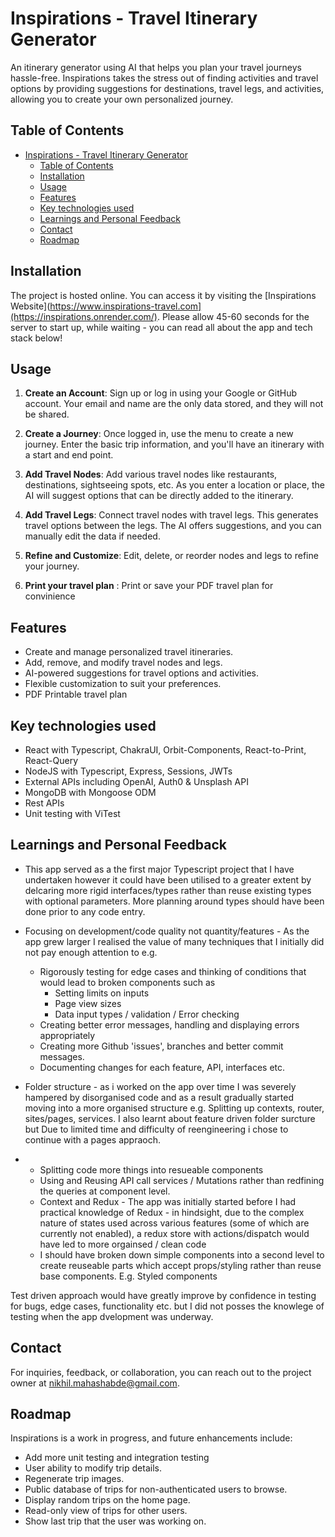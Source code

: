 # Inspirations - Travel Itinerary Generator

An itinerary generator using AI that helps you plan your travel journeys hassle-free. Inspirations takes the stress out of finding activities and travel options by providing suggestions for destinations, travel legs, and activities, allowing you to create your own personalized journey.

## Table of Contents

- [Inspirations - Travel Itinerary Generator](#inspirations---travel-itinerary-generator)
  - [Table of Contents](#table-of-contents)
  - [Installation](#installation)
  - [Usage](#usage)
  - [Features](#features)
  - [Key technologies used](#key-technologies-used)
  - [Learnings and Personal Feedback](#learnings-and-personal-feedback)
  - [Contact](#contact)
  - [Roadmap](#roadmap)

## Installation

The project is hosted online. You can access it by visiting the [Inspirations Website](https://www.inspirations-travel.com](https://inspirations.onrender.com/). Please allow 45-60 seconds for the server to start up, while waiting - you can read all about the app and tech stack below!

## Usage

1. **Create an Account**: Sign up or log in using your Google or GitHub account. Your email and name are the only data stored, and they will not be shared.

2. **Create a Journey**: Once logged in, use the menu to create a new journey. Enter the basic trip information, and you'll have an itinerary with a start and end point.

3. **Add Travel Nodes**: Add various travel nodes like restaurants, destinations, sightseeing spots, etc. As you enter a location or place, the AI will suggest options that can be directly added to the itinerary.

4. **Add Travel Legs**: Connect travel nodes with travel legs. This generates travel options between the legs. The AI offers suggestions, and you can manually edit the data if needed.

5. **Refine and Customize**: Edit, delete, or reorder nodes and legs to refine your journey.

6. **Print your travel plan** : Print or save your PDF travel plan for convinience

## Features

- Create and manage personalized travel itineraries.
- Add, remove, and modify travel nodes and legs.
- AI-powered suggestions for travel options and activities.
- Flexible customization to suit your preferences.
- PDF Printable travel plan

## Key technologies used

- React with Typescript, ChakraUI, Orbit-Components, React-to-Print, React-Query
- NodeJS with Typescript, Express, Sessions, JWTs
- External APIs including OpenAI, Auth0 & Unsplash API
- MongoDB with Mongoose ODM
- Rest APIs
- Unit testing with ViTest

## Learnings and Personal Feedback

- This app served as a the first major Typescript project that I have undertaken however it could have been utilised to a greater extent by delcaring more rigid interfaces/types rather than reuse existing types with optional parameters. More planning around types should have been done prior to any code entry.

- Focusing on development/code quality not quantity/features - As the app grew larger I realised the value of many techniques that I initially did not pay enough attention to e.g.

  - Rigorously testing for edge cases and thinking of conditions that would lead to broken components such as
    - Setting limits on inputs
    - Page view sizes
    - Data input types / validation / Error checking
  - Creating better error messages, handling and displaying errors appropriately
  - Creating more Github 'issues', branches and better commit messages.
  - Documenting changes for each feature, API, interfaces etc.

- Folder structure - as i worked on the app over time I was severely hampered by disorganised code and as a result gradually started moving into a more organised structure e.g. Splitting up contexts, router, sites/pages, services. I also learnt about feature driven folder surcture but Due to limited time and difficulty of reengineering i chose to continue with a pages appraoch.
- - Splitting code more things into resueable components
  - Using and Reusing API call services / Mutations rather than redfining the queries at component level.
  - Context and Redux - The app was initially started before I had practical knowledge of Redux - in hindsight, due to the complex nature of states used across various features (some of which are currently not enabled), a redux store with actions/dispatch would have led to more orgainsed / clean code
  - I should have broken down simple components into a second level to create reuseable parts which accept props/styling rather than reuse base components. E.g. Styled components

Test driven approach would have greatly improve by confidence in testing for bugs, edge cases, functionality etc. but I did not posses the knowlege of testing when the app dvelopment was underway.

## Contact

For inquiries, feedback, or collaboration, you can reach out to the project owner at nikhil.mahashabde@gmail.com.

## Roadmap

Inspirations is a work in progress, and future enhancements include:

- Add more unit testing and integration testing
- User ability to modify trip details.
- Regenerate trip images.
- Public database of trips for non-authenticated users to browse.
- Display random trips on the home page.
- Read-only view of trips for other users.
- Show last trip that the user was working on.
